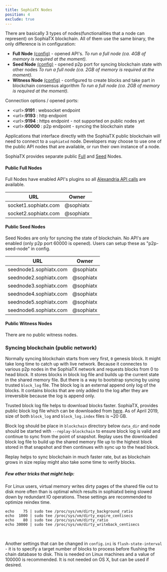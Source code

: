 ```yaml
---
title: SophiaTX Nodes
position: 4
exclude: true
---
```


There are basically 3 types of nodes(functionalities that a node can represent) on SophiaTX blockchain. 
All of them use the same binary, the only difference is in configuration:
* **Full Node** [(config)](https://github.com/SophiaTX/SophiaTX/blob/develop/contrib/fullnode_config.ini) - opened API's.
_To run a full node (ca. 4GB of memory is required at the moment)._
* **Seed Node** [(config)](https://) - opened p2p port for syncing blockchain state with other nodes
_To run a full node (ca. 2GB of memory is required at the moment)._
* **Witness Node** [(config)](https://github.com/SophiaTX/SophiaTX/blob/develop/contrib/fullnode_config.ini) - configured to create blocks and take part in blockchain consensus algorithm
_To run a full node (ca. 2GB of memory is required at the moment)._ 

Connection options / opened ports:
* \<url\>:**9191** : websocket endpoint
* \<url\>:**9193** : http endpoint
* \<url\>:**9194** : https endpoint - not supported on public nodes yet
* \<url\>:**60000** : p2p endpoint - syncing the blockchain state

Applications that interface directly with the SophiaTX public blockchain will need to connect to a `sophiatxd` node. 
Developers may choose to use one of the public API nodes that are available, or run their own instance of a node.

SophiaTX provides separate public [Full](#public-full-nodes) and [Seed](#public-seed-nodes) Nodes.

#### Public Full Nodes

Full Nodes have enabled API's plugins so all [Alexandria API calls](/apidefinitions/#apidefinitions-alexandria-api) are available. 

| URL                             | Owner          |
| ------------------------------- | -------------- |
| socket1.sophiatx.com            | @sophiatx      |
| socket2.sophiatx.com            | @sophiatx      |

#### Public Seed Nodes

Seed Nodes are only for syncing the state of blockchain. No API's are enabled (only p2p port 60000 is opened). Users can setup these as "p2p-seed-node" in config.

| URL                             | Owner          |
| ------------------------------- | -------------- |
| seednode1.sophiatx.com          | @sophiatx      |
| seednode2.sophiatx.com          | @sophiatx      |
| seednode3.sophiatx.com          | @sophiatx      |
| seednode4.sophiatx.com          | @sophiatx      |
| seednode5.sophiatx.com          | @sophiatx      |
| seednode6.sophiatx.com          | @sophiatx      |

#### Public Witness Nodes

There are no public witness nodes.

### Syncing blockchain (public network)

Normally syncing blockchain starts from very first, `0` genesis block. It might take long time to catch up with live network. Because it connectes to various p2p nodes in the SophiaTX network and requests blocks from 0 to head block. It stores blocks in block log file and builds up the current state in the shared memory file. But there is a way to bootstrap syncing by using trusted `block_log` file. The block log is an external append only log of the blocks. It contains blocks that are only added to the log after they are irreversible because the log is append only.

Trusted block log file helps to download blocks faster. SophiaTX, provides public block log file which can be downloaded from [here](https://...). As of April 2019, size of both `block_log` and `block_log.index` files is ~20 GB.

Block log should be place in `blockchain` directory below `data_dir` and node should be started with `--replay-blockchain` to ensure block log is valid and continue to sync from the point of snapshot. Replay uses the downloaded block log file to build up the shared memory file up to the highest block stored in that snapshot and then continues with sync up to the head block.

Replay helps to sync blockchain in much faster rate, but as blockchain grows in size replay might also take some time to verify blocks. 

##### Few other tricks that might help: 

For Linux users, virtual memory writes dirty pages of the shared file out to disk more often than is optimal which results in sophiatxd being slowed down by redundant IO operations. These settings are recommended to optimize reindex time.

```
echo    75 | sudo tee /proc/sys/vm/dirty_background_ratio
echo  1000 | sudo tee /proc/sys/vm/dirty_expire_centisecs
echo    80 | sudo tee /proc/sys/vm/dirty_ratio
echo 30000 | sudo tee /proc/sys/vm/dirty_writeback_centisecs
```
<br>

Another settings that can be changed in `config.ini` is `flush-state-interval` - it is to specify a target number of blocks to process before flushing the chain database to disk. This is needed on Linux machines and a value of 100000 is recommended. It is not needed on OS X, but can be used if desired.

